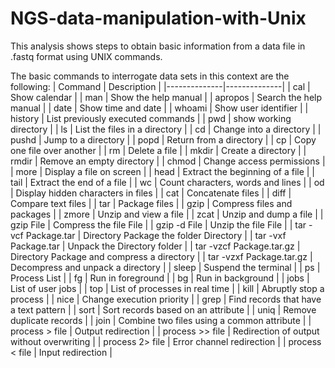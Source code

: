 # NGS-data-manipulation-with-Unix
This analysis shows steps to obtain basic information from a data file in .fastq format using UNIX commands.

The basic commands to interrogate data sets in this context are the following:
| Command | Description |
|--------------|--------------|
| cal     | Show calendar     |
| man     | Show the help manual     |
| apropos     | Search the help manual     |
| date     | Show time and date     |
| whoami     | Show user identifier     |
| history     | List previously executed commands     |
| pwd     | show working directory     |
| ls     | List the files in a directory     |
| cd     | Change into a directory     | 
| pushd     | Jump to a directory     |
| popd     | Return from a directory     |
| cp     | Copy one file over another     |
| rm     | Delete a file     |
| mkdir     | Create a directory     |
| rmdir     | Remove an empty directory     |
| chmod     | Change access permissions     |
| more     | Display a file on screen     | 
| head     | Extract the beginning of a file     |
| tail     | Extract the end of a file     | 
| wc     | Count characters, words and lines     |
| od     | Display hidden characters in files     | 
| cat     | Concatenate files     |
| diff     | Compare text files     | 
| tar     | Package files     |
| gzip     | Compress files and packages     | 
| zmore     | Unzip and view a file     |
| zcat     | Unzip and dump a file     | 
| gzip File     | Compress the file File     |
| gzip -d File     | Unzip the file File     | 
| tar -vcf Package.tar     | Directory Package the folder Directory     |
| tar -vxf Package.tar     | Unpack the Directory folder     |
| tar -vzcf Package.tar.gz     | Directory Package and compress a directory     | 
| tar -vzxf Package.tar.gz     | Decompress and unpack a directory     |
| sleep     | Suspend the terminal     |
| ps     | Process List     | 
| fg     | Run in foreground     |
| bg     | Run in background     |
| jobs     | List of user jobs     | 
| top     | List of processes in real time     |
| kill     | Abruptly stop a process     |
| nice     | Change execution priority     | 
| grep     | Find records that have a text pattern     |
| sort     | Sort records based on an attribute     |
| uniq     | Remove duplicate records     | 
| join     | Combine two files using a common attribute     |
| process > file     | Output redirection     |
| process >> file     | Redirection of output without overwriting     | 
| process 2> file     | Error channel redirection     |
| process < file     | Input redirection     | 


 
 
  
 
 
 
 
 
 
 
 
 
 

